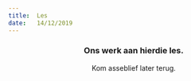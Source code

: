 ```yaml
---
title:  Les
date:   14/12/2019
---
```


### <center>Ons werk aan hierdie les.</center>
<center>Kom asseblief later terug.</center>